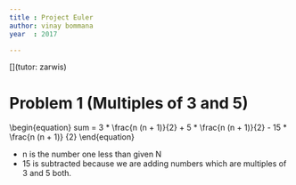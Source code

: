 ```yaml
---
title : Project Euler
author: vinay bommana
year  : 2017

---
```

[](tutor: zarwis)

# Problem 1 (Multiples of 3 and 5)

\begin{equation}
sum = 3 * \frac{n (n + 1)}{2} + 5 * \frac{n (n + 1)}{2} - 15 * \frac{n (n + 1)} {2}
\end{equation}

* n is the number one less than given N
* 15 is subtracted because we are adding numbers which are multiples of 3 and 5 both.
